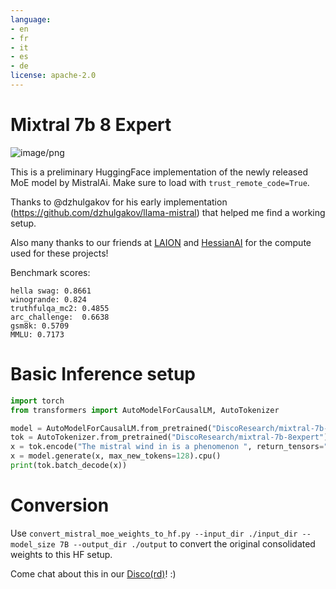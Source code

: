 ```yaml
---
language:
- en
- fr
- it
- es
- de
license: apache-2.0
---
```


# Mixtral 7b 8 Expert

![image/png](https://cdn-uploads.huggingface.co/production/uploads/62e3b6ab0c2a907c388e4965/6m3e2d2BNXDjy6_qHd2LT.png)

This is a preliminary HuggingFace implementation of the newly released MoE model by MistralAi. Make sure to  load with `trust_remote_code=True`.

Thanks to @dzhulgakov for his early implementation (https://github.com/dzhulgakov/llama-mistral) that helped me find a working setup.

Also many thanks to our friends at [LAION](https://laion.ai) and [HessianAI](https://hessian.ai/) for the compute used for these projects!

Benchmark scores:
```
hella swag: 0.8661
winogrande: 0.824
truthfulqa_mc2: 0.4855
arc_challenge:  0.6638
gsm8k: 0.5709
MMLU: 0.7173
```

# Basic Inference setup

```python
import torch
from transformers import AutoModelForCausalLM, AutoTokenizer

model = AutoModelForCausalLM.from_pretrained("DiscoResearch/mixtral-7b-8expert", low_cpu_mem_usage=True, device_map="auto", trust_remote_code=True)
tok = AutoTokenizer.from_pretrained("DiscoResearch/mixtral-7b-8expert")
x = tok.encode("The mistral wind in is a phenomenon ", return_tensors="pt").cuda()
x = model.generate(x, max_new_tokens=128).cpu()
print(tok.batch_decode(x))
```

# Conversion

Use `convert_mistral_moe_weights_to_hf.py --input_dir ./input_dir --model_size 7B --output_dir ./output` to convert the original consolidated weights to this HF setup.

Come chat about this in our [Disco(rd)](https://discord.gg/S8W8B5nz3v)! :)